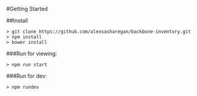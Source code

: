 #Getting Started

##Install
```
> git clone https://github.com/alexsasharegan/backbone-inventory.git
> npm install
> bower install
```

###Run for viewing:
```
> npm run start
```

###Run for dev:
```
> npm rundev
```
